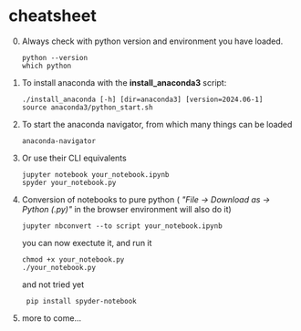 # cheatsheet



0. Always check with python version and environment you have loaded.

       python --version
       which python


0. To install anaconda with the **install_anaconda3** script:

       ./install_anaconda [-h] [dir=anaconda3] [version=2024.06-1]
       source anaconda3/python_start.sh
      

1. To start the anaconda navigator, from which many things can be loaded

      
       anaconda-navigator


2. Or use their CLI equivalents

       jupyter notebook your_notebook.ipynb
       spyder your_notebook.py



3. Conversion of notebooks to pure python ( *"File -> Download as -> Python (.py)"*
   in the browser environment will also do it)

       jupyter nbconvert --to script your_notebook.ipynb

   you can now exectute it, and run it

       chmod +x your_notebook.py
       ./your_notebook.py

   and not tried yet


        pip install spyder-notebook

6. more to come...
